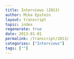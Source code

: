 ```yaml
---
title: Interviews (2013)
author: Mika Epstein
layout: transcript
topic: index
regenerate: true
date: 2013-01-01
permalink: /transcript/2013/
categories: ["Interviews"]
tags: [""]
---
```

